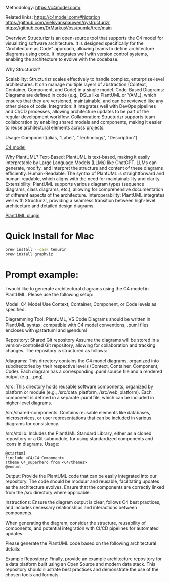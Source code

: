 Methodology:
https://c4model.com/

Related links:
https://c4model.com/#Notation
https://github.com/nielsvanspauwen/pystructurizr
https://github.com/DrMarkusVoss/pumla/tree/main

Overview:
Structurizr is an open-source tool that supports the C4 model for visualizing software architecture. It is designed specifically for the "Architecture as Code" approach, allowing teams to define architecture diagrams using code. It integrates well with version control systems, enabling the architecture to evolve with the codebase.

Why Structurizr?

Scalability: Structurizr scales effectively to handle complex, enterprise-level architectures. It can manage multiple layers of abstraction (Context, Container, Component, and Code) in a single model.
Code-Based Diagrams: Diagrams are defined in code (e.g., DSLs like PlantUML or YAML), which ensures that they are versioned, maintainable, and can be reviewed like any other piece of code.
Integration: It integrates well with DevOps pipelines and CI/CD processes, allowing architecture updates to be part of the regular development workflow.
Collaboration: Structurizr supports team collaboration by enabling shared models and components, making it easier to reuse architectural elements across projects.

Usage: Component(alias, "Label", "Technology", "Description")


[C4 model](https://github.com/plantuml-stdlib/C4-PlantUML)

Why PlantUML?
Text-Based: PlantUML is text-based, making it easily interpretable by Large Language Models (LLMs) like ChatGPT. LLMs can generate, modify, and interpret the structure and content of these diagrams efficiently.
Human-Readable: The syntax of PlantUML is straightforward and human-readable, which aligns with the need for maintainability and clarity.
Extensibility: PlantUML supports various diagram types (sequence diagrams, class diagrams, etc.), allowing for comprehensive documentation of different aspects of the architecture.
Interoperability: PlantUML integrates well with Structurizr, providing a seamless transition between high-level architecture and detailed design diagrams.

[PlantUML plugin](https://marketplace.visualstudio.com/items?itemName=jebbs.plantuml)


# Quick Install for Mac

```bash
brew install --cask temurin
brew install graphviz
```

# Prompt example:

I would like to generate architectural diagrams using the C4 model in PlantUML. Please use the following setup:

Model: C4 Model
Use Context, Container, Component, or Code levels as specified.

Diagramming Tool: PlantUML, VS Code
Diagrams should be written in PlantUML syntax, compatible with C4 model conventions, .puml files encloses with @startuml and @enduml

Repository: Shared Git repository
Assume the diagrams will be stored in a version-controlled Git repository, allowing for collaboration and tracking changes. The repository is structured as follows:

/diagrams: This directory contains the C4 model diagrams, organized into subdirectories by their respective levels (Context, Container, Component, Code). Each diagram has a corresponding .puml source file and a rendered output (e.g., .png).

/src: This directory holds reusable software components, organized by platform or module (e.g., /src/data_platform, /src/web_platform). Each component is defined in a separate .puml file, which can be included in higher-level diagrams.

/src/shared-components: Contains reusable elements like databases, microservices, or user representations that can be included in various diagrams for consistency.

/src/stdlib: Includes the PlantUML Standard Library, either as a cloned repository or a Git submodule, for using standardized components and icons in diagrams. Usage: 

```plantuml
@startuml
!include <C4/C4_Component>
!theme C4_superhero from <C4/themes>
@enduml
```

Output: Provide the PlantUML code that can be easily integrated into our repository. The code should be modular and reusable, facilitating updates as the architecture evolves. Ensure that the components are correctly linked from the /src directory where applicable.

Instructions: Ensure the diagram output is clear, follows C4 best practices, and includes necessary relationships and interactions between components.

When generating the diagram, consider the structure, reusability of components, and potential integration with CI/CD pipelines for automated updates.

Please generate the PlantUML code based on the following architectural details:

Example Repository: Finally, provide an example architecture repository for a data platform built using an Open Source and modern data stack. This repository should illustrate best practices and demonstrate the use of the chosen tools and formats.

